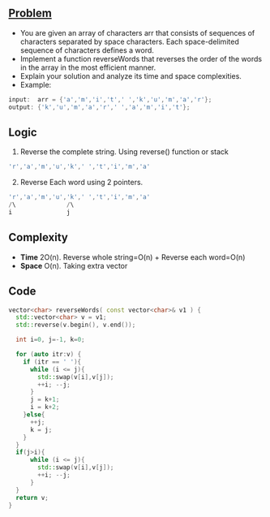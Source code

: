 ## [Problem](https://www.pramp.com/challenge/VKdqbrq6B1S5XAyGAOn4)
- You are given an array of characters arr that consists of sequences of characters separated by space characters. Each space-delimited sequence of characters defines a word.
- Implement a function reverseWords that reverses the order of the words in the array in the most efficient manner.
- Explain your solution and analyze its time and space complexities.
- Example:
```c++
input:  arr = {'a','m','i','t',' ','k','u','m','a','r'};
output: {'k','u','m','a','r',' ','a','m','i','t'};
```

## Logic
1. Reverse the complete string. Using reverse() function or stack
```c++
'r','a','m','u','k',' ','t','i','m','a'
```
2. Reverse Each word using 2 pointers.
```c++
'r','a','m','u','k',' ','t','i','m','a'
/\              /\
i               j
```

## Complexity
- **Time** 2O(n). Reverse whole string=O(n) + Reverse each word=O(n)
- **Space** O(n). Taking extra vector

## Code
```c++
vector<char> reverseWords( const vector<char>& v1 ) {
  std::vector<char> v = v1;
  std::reverse(v.begin(), v.end());

  int i=0, j=-1, k=0;

  for (auto itr:v) {
    if (itr == ' '){
      while (i <= j){
        std::swap(v[i],v[j]);
        ++i; --j;
      }
      j = k+1;
      i = k+2;
    }else{
      ++j;
      k = j;
    }
  }
  if(j>i){
      while (i <= j){
        std::swap(v[i],v[j]);
        ++i; --j;
      }
  }
  return v;
}
```
